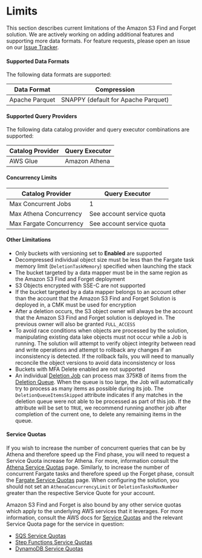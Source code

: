 # Limits

This section describes current limitations of the Amazon S3 Find and Forget
solution. We are actively working on adding additional features and supporting
more data formats. For feature requests, please open an issue on our [Issue
Tracker].

#### Supported Data Formats

The following data formats are supported:

| Data Format    | Compression                         |
| -------------- | ----------------------------------- |
| Apache Parquet | SNAPPY (default for Apache Parquet) |

#### Supported Query Providers

The following data catalog provider and query executor combinations are
supported:

| Catalog Provider | Query Executor |
| ---------------- | -------------- |
| AWS Glue         | Amazon Athena  |

#### Concurrency Limits

| Catalog Provider        | Query Executor            |
| ----------------------- | ------------------------- |
| Max Concurrent Jobs     | 1                         |
| Max Athena Concurrency  | See account service quota |
| Max Fargate Concurrency | See account service quota |

#### Other Limitations

- Only buckets with versioning set to **Enabled** are supported
- Decompressed individual object size must be less than the Fargate task memory
  limit (`DeletionTaskMemory`) specified when launching the stack
- The bucket targeted by a data mapper must be in the same region as the Amazon
  S3 Find and Forget deployment
- S3 Objects encrypted with SSE-C are not supported
- If the bucket targeted by a data mapper belongs to an account other than the
  account that the Amazon S3 Find and Forget Solution is deployed in, a CMK must
  be used for encryption
- After a deletion occurs, the S3 object owner will always be the account that
  the Amazon S3 Find and Forget solution is deployed in. The previous owner will
  also be granted `FULL_ACCESS`
- To avoid race conditions when objects are processed by the solution,
  manipulating existing data lake objects must not occur while a Job is running.
  The solution will attempt to verify object integrity between read and write
  operations and attempt to rollback any changes if an inconsistency is
  detected. If the rollback fails, you will need to manually reconcile the
  object versions to avoid data inconsistency or loss
- Buckets with MFA Delete enabled are not supported
- An individual [Deletion Job] can process max 375KB of items from the [Deletion
  Queue]. When the queue is too large, the Job will automatically try to process
  as many items as possible during its job. The `DeletionQueueItemsSkipped`
  attribute indicates if any matches in the deletion queue were not able to be
  processed as part of this job. If the attribute will be set to `TRUE`, we
  recommend running another job after completion of the current one, to delete
  any remaining items in the queue.

#### Service Quotas

If you wish to increase the number of concurrent queries that can be by Athena
and therefore speed up the Find phase, you will need to request a Service Quota
increase for Athena. For more, information consult the [Athena Service Quotas]
page. Similarly, to increase the number of concurrent Fargate tasks and
therefore speed up the Forget phase, consult the [Fargate Service Quotas] page.
When configuring the solution, you should not set an `AthenaConcurrencyLimit` or
`DeletionTasksMaxNumber` greater than the respective Service Quote for your
account.

Amazon S3 Find and Forget is also bound by any other service quotas which apply
to the underlying AWS services that it leverages. For more information, consult
the AWS docs for [Service Quotas] and the relevant Service Quota page for the
service in question:

- [SQS Service Quotas]
- [Step Functions Service Quotas]
- [DynamoDB Service Quotas]

[issue tracker]: https://github.com/awslabs/amazon-s3-find-and-forget/issues
[service quotas]:
  https://docs.aws.amazon.com/general/latest/gr/aws_service_limits.html
[service quotas]:
  https://docs.aws.amazon.com/general/latest/gr/aws_service_limits.html
[athena service quotas]:
  https://docs.aws.amazon.com/athena/latest/ug/service-limits.html
[fargate service quotas]:
  https://docs.aws.amazon.com/AmazonECS/latest/developerguide/service-quotas.html
[step functions service quotas]:
  https://docs.aws.amazon.com/step-functions/latest/dg/limits.html
[sqs service quotas]:
  https://docs.aws.amazon.com/AWSSimpleQueueService/latest/SQSDeveloperGuide/sqs-quotas.html
[dynamodb service quotas]:
  https://docs.aws.amazon.com/amazondynamodb/latest/developerguide/Limits.html
[deletion job]: ARCHITECTURE.md#deletion-jobs
[deletion queue]: ARCHITECTURE.md#deletion-queue
